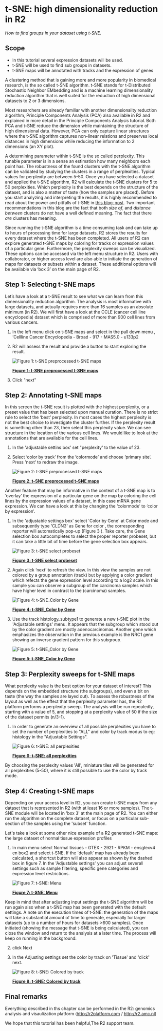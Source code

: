 
<a id="tSNE_dimensionality_reduction"></a>

t-SNE: high dimensionality reduction in R2
========================================


*How to find groups in your dataset using t-SNE.*


Scope
-----

-  In this tutorial several expression datasets will be used.
-  t-SNE will be used to find sub groups in datasets.
-  t-SNE maps will be annotated with tracks and the expression of genes


A clustering method that is gaining more and more popularity in biomedical research, is the so called t-SNE algorithm.  t-SNE stands for t-Distributed Stochastic Neighbor EMbedding and is a machine learning dimensionality reduction algorithm that is well suited for the reduction of high dimensional datasets to 2 or 3 dimensions. 

Most researchers are already familiar with another dimensionality reduction algorithm, Principle Components Analysis (PCA) also available in R2 and explained  in more detail in the Principle Components Analysis tutorial. Both PCA and t-SNE reduce the dimension while maintaining the structure of high dimensional data. However, PCA can only capture linear structures where the t-SNE algorithm captures non-linear relations and preserves local distances in high dimensions while reducing the information to 2 dimensions (an XY plot).

A determining parameter within t-SNE is the so called perplexity. This tunable parameter is in a sense an estimation how many neighbors each point has. The robustness of the found clusters with the t-SNE algorithm can be validated by studying the clusters in a range of perplexities. Typical values for perplexity are between 5-50. Once you have selected a dataset and applied the t-SNE algorithm, R2 will calculate the t-SNE clusters for 5 to 50 perplexities. Which perplexity is the best depends on the structure of the dataset, and is also a matter of taste (how the samples are placed). Before you start analyzing and interpreting the results, it is highly recommended to read about the power and pitfalls of t-SNE in [this blog-post](http://distill.pub/2016/misread-tsne/). Two important recommendations in this blog are the fact that both *size of*, and *distance between* clusters do not have a well defined meaning. The fact that there *are* clusters has meaning.

Since running the t-SNE algorithm is a time consuming task and can take up to hours of processing time for large datasets, R2 stores the results for every dataset where the t-SNE has been completed. All users of R2 can explore generated t-SNE maps by coloring for tracks or expression values of a particular gene. Furthermore, the perplexity sweeps can be visualized. These options can be accessed via the left menu structure in R2. Users with collaborator, or higher access level are also able to initiate the generation of maps for datasets or subsets within a dataset. These additional options will be available via ‘box 3’ on the main page of R2.

Step 1: Selecting t-SNE maps
----------------------------

Let’s have a look at a t-SNE result to see what we can learn from this dimensionality reduction algorithm. The analysis is most informative with large datasets, and actually requires more than 16 samples as an absolute minimum (in R2). We will first have a look at the CCLE (cancer cell line encyclopedia) dataset which is comprised of more than 900 cell lines from various cancers.

1.  In the left menu click on t-SNE maps and select in the pull down menu , ‘Cellline Cancer Encyclopedia - Broad - 917 - MAS5.0 - u133p2
2. R2 will assess the result and provide a button to start exploring the result. 

	![Figure    1: t-SNE preprocessed t-SNE maps](_static/images/Tsne_select_preprocessed.png "Figure 1:Selecting t-SNE maps")
  
	[**Figure    1: t-SNE preprocessed t-SNE maps**](_static/images/Tsne_select_preprocessed)
	
3.  Click "next"


Step 2: Annotating t-SNE maps
----------------------------

In this screen the t-SNE result is plotted with the highest perplexity, or a preset value that has been selected upon manual curation. There is no strict rule to select the ‘best’ perplexity. In most cases the highest perplexity is not the best choice to investigate the cluster further.  If the perplexity result is something other than 23, then select this perplexity value. We can see structure in the location of the various cell lines. We would like to look at the annotations that are available for the cell lines. 


1. In the 'adjustable settins box' set "perplexity' to the value of 23.

2. Select ‘color by track’ from the ‘colormode’ and choose ‘primary site’. Press 'next' to redraw the image.

	![Figure    2: t-SNE preprocessed t-SNE maps](_static/images/Tsne_cellbroad_primsite.png "Figure 2:Coloring by Track")
  
	[**Figure 2: t-SNE preprocessed t-SNE maps**](_static/images/Tsne_cellbroad_primsite.png)


Another feature that may be informative in the context of a t-SNE map is to ‘overlay’ the expression of a particular gene on the map by coloring the cell lines by the expression values of a dataset, in this case mRNA gene expression. We can have a look at this by changing the ‘colormode’ to ‘color by expression’.

1. In the 'adjustable settings box'  select 'Color by Gene'  at Color mode and subsequently type 'CLDN3' as Gene for color , the  corresponding reporter will automatically pop-up (Figure 3 ). Take care, the Gene selection box autocompletes to select the proper reporter probeset, but it can take a little bit of time before the gene selection box appears. 

	![Figure    3: t-SNE select probeset](_static/images/Tsne_select_probeset.png "Figure 3: Select  A probeset")

	[**Figure 3: t-SNE select probeset**](_static/images/Tsne_select_probeset.png)

	
2. Again click ‘next’ to refresh the view.  In this view the samples are not colored by a group annotation (track) but by applying a color gradient which refects the gene expression level according to a log2 scale.  In this sample you can observe  a subgroup of the carcinoma samples which have higher level in contrast to the (carcinoma) samples. 

	![Figure    4: t-SNE_Color by Gene ](_static/images/Tsne_cellbroad_colorbygeneCLDN3.png "Figure 4: Select  A probeset")

	[**Figure 4: t-SNE_Color by Gene**](_static/images/Tsne_cellbroad_colorbygeneCLDN3.png)

3. Use  the track histology_subtype1 to generate a new t-SNE plot in the 'Adjustable settings' menu. It appears that the subgroup which stood out by the color gradient are mostly adenocarcinomas. Another gene which emphasizes the observation in the previous example is the NRC1 gene showing an inverse gradient pattern for this subgroup.

	![Figure    5: t-SNE_Color by Gene ](_static/images/Tsne_cellbroad_colorbygeneNR3C1.png "Figure 4: Select  A probeset")
	
	[**Figure 5: t-SNE_Color by Gene**](_static/images/Tsne_cellbroad_colorbygeneNR3C1.png)


Step 3: Perplexity sweeps for t-SNE maps
----------------------------

What perplexity value is the best option for your dataset of interest? This depends on the embedded structure (the subgroups), and even a bit on taste (the way the samples are layed out). To assess the robustness of the layout as well as the effect that the perplexity parameter has, the R2 platform performs a perplexity sweep. The analysis will be run repeatedly, starting with a value of 5, and stopping at a perplexity value of 50 if the size of the dataset permits (n/3-1). 


1. In order to generate an overview of all possible perplexities you have to set the number of perplexities to "ALL" and color by track modus to eg: histology in the "Adjustable Settings".

	![Figure   6: t-SNE: all perplexities ](_static/images/Tnse_cellbroad_allperplexity.png "Figure 6: All perplexities")
	
	[**Figure 6: t-SNE: all perplexities**](_static/images/Tnse_cellbroad_allperplexity.png)
	

	
By choosing the perplexity values 'All', miniature tiles will be generated for all perplexities (5-50), where it is still possible to use the color by track mode.



Step 4: Creating t-SNE maps
----------------------------

Depending on your access level in R2, you can create t-SNE maps from any dataset that is represented in R2 (with at least 16 or more samples). The t-SNE module will be located in 'box 3' at the main page of R2. You can either run the algorithm on the complete dataset, or focus on a particular sub-section of the samples using the 'subset' function. 

Let's take a look at some other nice example of a R2 generated t-SNE maps: the large dataset of normal tissue expression profiles

1. In main menu select  Normal tissues - GTEX - 2921 - RPKM - ensgtexv4 en box2 and select t-SNE. If the 'default' map has already been calculated, a shortcut button will also appear as shown by the dashed box in figure 7. In the 'Adjustable settings' you can adjust severall settings such as sample filtering, specific gene categories and expression level restrictions.  

	![Figure   7: t-SNE: Menu ](_static/images/Tnse_shortcutPlot.png "Figure 7: All perplexities")
	
	[**Figure 7: t-SNE: Menu**](_static/images/Tnse_shortcutPlot.png)

Keep in mind that after adjusting input settings the t-SNE algorithm will be run again also when a t-SNE map has been generated with the default settings. A note on the execution times of t-SNE: the generation of the maps will take a substantial amount of time to generate, especially for larger datasets (up to a number of hours for datasets >600 samples). Once initiated (showing the message that t-SNE is being calculated), you can close the window and return to the analysis at a later time. The process will keep on running in the background. 

2. click Next

3. In the Adjusting settings set the color by track on 'Tissue'  and 'click' next.

	![Figure   8: t-SNE: Colored by track ](_static/images/Tsne_normaltissuetrackcolored.png "Figure 8: Colored by track")

	[**Figure 8: t-SNE: Colored by track**](_static/images/Tsne_normaltissuetrackcolored.png)



Final remarks
----------------------------

Everything described in ths chapter can be performed in the R2: genomics analysis and visaulization platform (http://r2platform.com / http://r2.amc.nl) 

We hope that this tutorial has been helpful,The R2 support team.



